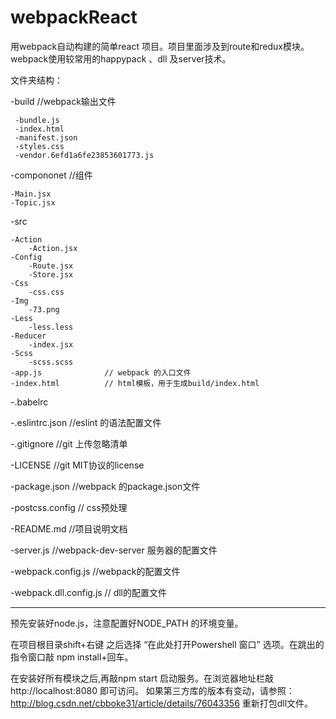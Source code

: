# webpackReact
用webpack自动构建的简单react 项目。项目里面涉及到route和redux模块。webpack使用较常用的happypack 、dll 及server技术。

文件夹结构：

-build           //webpack输出文件

     -bundle.js    
     -index.html    
     -manifest.json    
     -styles.css      
     -vendor.6efd1a6fe23853601773.js
     
-compononet       //组件

    -Main.jsx    
    -Topic.jsx
    
-src

    -Action     
        -Action.jsx        
    -Config     
        -Route.jsx        
        -Store.jsx        
    -Css    
        -css.css        
    -Img    
        -73.png        
    -Less  
        -less.less        
    -Reducer    
        -index.jsx        
    -Scss    
        -scss.scss        
    -app.js              // webpack 的入口文件    
    -index.html          // html模板，用于生成build/index.html   
    
-.babelrc

-.eslintrc.json          //eslint 的语法配置文件

-.gitignore              //git 上传忽略清单

-LICENSE                 //git MIT协议的license

-package.json            //webpack 的package.json文件 

-postcss.config          // css预处理

-README.md               //项目说明文档

-server.js               //webpack-dev-server 服务器的配置文件

-webpack.config.js       //webpack的配置文件

-webpack.dll.config.js   // dll的配置文件
_________________________________________________________________________________
预先安装好node.js，注意配置好NODE_PATH 的环境变量。

在项目根目录shift+右键 之后选择 “在此处打开Powershell 窗口” 选项。在跳出的指令窗口敲 npm install+回车。

在安装好所有模块之后,再敲npm start 启动服务。在浏览器地址栏敲http://localhost:8080 即可访问。
如果第三方库的版本有变动，请参照：http://blog.csdn.net/cbboke31/article/details/76043356 重新打包dll文件。



